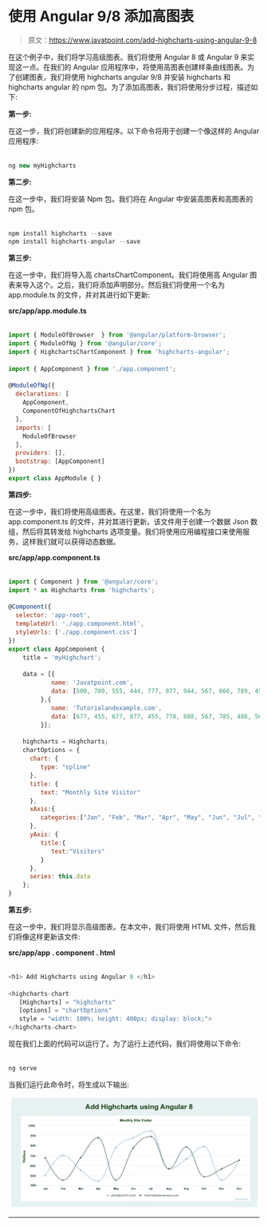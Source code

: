 # 使用 Angular 9/8 添加高图表

> 原文：<https://www.javatpoint.com/add-highcharts-using-angular-9-8>

在这个例子中，我们将学习高级图表。我们将使用 Angular 8 或 Angular 9 来实现这一点。在我们的 Angular 应用程序中，将使用高图表创建样条曲线图表。为了创建图表，我们将使用 highcharts angular 9/8 并安装 highcharts 和 highcharts angular 的 npm 包。为了添加高图表，我们将使用分步过程，描述如下:

**第一步:**

在这一步，我们将创建新的应用程序。以下命令将用于创建一个像这样的 Angular 应用程序:

```js

ng new myHighcharts

```

**第二步:**

在这一步中，我们将安装 Npm 包。我们将在 Angular 中安装高图表和高图表的 npm 包。

```js

npm install highcharts --save
npm install highcharts-angular --save

```

**第三步:**

在这一步中，我们将导入高 chartsChartComponent。我们将使用高 Angular 图表来导入这个。之后，我们将添加声明部分。然后我们将使用一个名为 app.module.ts 的文件，并对其进行如下更新:

**src/app/app.module.ts**

```js

import { ModuleOfBrowser  } from '@angular/platform-browser';
import { ModuleOfNg } from '@angular/core';
import { HighchartsChartComponent } from 'highcharts-angular';

import { AppComponent } from './app.component';

@ModuleOfNg({
  declarations: [
    AppComponent,
    ComponentOfHighchartsChart
  ],
  imports: [
    ModuleOfBrowser 
  ],
  providers: [],
  bootstrap: [AppComponent]
})
export class AppModule { }

```

**第四步:**

在这一步中，我们将使用高级图表。在这里，我们将使用一个名为 app.component.ts 的文件，并对其进行更新。该文件用于创建一个数据 Json 数组，然后将其转发给 highcharts 选项变量。我们将使用应用编程接口来使用服务，这样我们就可以获得动态数据。

**src/app/app.component.ts**

```js

import { Component } from '@angular/core';
import * as Highcharts from 'highcharts';

@Component({
  selector: 'app-root',
  templateUrl: './app.component.html',
  styleUrls: ['./app.component.css']
})
export class AppComponent {
    title = 'myHighchart';

    data = [{
            name: 'Javatpoint.com',
            data: [500, 700, 555, 444, 777, 877, 944, 567, 666, 789, 456, 654]
         },{
            name: 'Tutorialandexample.com',
            data: [677, 455, 677, 877, 455, 778, 888, 567, 785, 488, 567, 654]
         }];

    highcharts = Highcharts;
    chartOptions = {   
      chart: {
         type: "spline"
      },
      title: {
         text: "Monthly Site Visitor"
      },
      xAxis:{
         categories:["Jan", "Feb", "Mar", "Apr", "May", "Jun", "Jul", "Aug", "Sep", "Oct", "Nov", "Dec"]
      },
      yAxis: {          
         title:{
            text:"Visitors"
         } 
      },
      series: this.data
    };
}

```

**第五步:**

在这一步中，我们将显示高级图表。在本文中，我们将使用 HTML 文件，然后我们将像这样更新该文件:

**src/app/app . component . html**

```js

<h1> Add Highcharts using Angular 8 </h1>

<highcharts-chart
   [Highcharts] = "highcharts" 
   [options] = "chartOptions" 
   style = "width: 100%; height: 400px; display: block;">
</highcharts-chart>

```

现在我们上面的代码可以运行了。为了运行上述代码，我们将使用以下命令:

```js

ng serve

```

当我们运行此命令时，将生成以下输出:

![Add Highcharts using Angular 9/8](img/4ef061413b78aa294d2d79ec42f1370a.png)

* * *